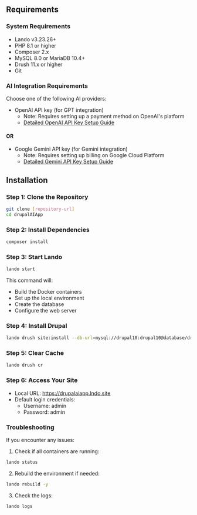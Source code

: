 ## Requirements

### System Requirements
- Lando v3.23.26+
- PHP 8.1 or higher
- Composer 2.x
- MySQL 8.0 or MariaDB 10.4+
- Drush 11.x or higher
- Git

### AI Integration Requirements
Choose one of the following AI providers:

- OpenAI API key (for GPT integration)
  - Note: Requires setting up a payment method on OpenAI's platform
  - [Detailed OpenAI API Key Setup Guide](OPENAI-API-KEY-SETUP.md)

#### OR

- Google Gemini API key (for Gemini integration)
  - Note: Requires setting up billing on Google Cloud Platform
  - [Detailed Gemini API Key Setup Guide](GEMINI-API-KEY-SETUP.md)

## Installation

### Step 1: Clone the Repository
```bash
git clone [repository-url]
cd drupalAIApp
```

### Step 2: Install Dependencies
```bash
composer install
```

### Step 3: Start Lando
```bash
lando start
```
This command will:
- Build the Docker containers
- Set up the local environment
- Create the database
- Configure the web server

### Step 4: Install Drupal
```bash
lando drush site:install --db-url=mysql://drupal10:drupal10@database/drupal10 -y
```

### Step 5: Clear Cache
```bash
lando drush cr
```

### Step 6: Access Your Site
- Local URL: https://drupalaiapp.lndo.site
- Default login credentials:
  - Username: admin
  - Password: admin

### Troubleshooting
If you encounter any issues:
1. Check if all containers are running:
```bash
lando status
```

2. Rebuild the environment if needed:
```bash
lando rebuild -y
```

3. Check the logs:
```bash
lando logs
```

### 